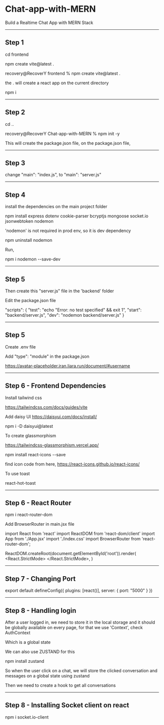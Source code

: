 # Chat-app-with-MERN
Build a Realtime Chat App with MERN Stack

-----------------------------
Step 1
-----------------------------

cd frontend

npm create vite@latest .

recovery@RecoverY frontend % npm create vite@latest .

the . will create a react app on the current directory

npm i


-----------------------------
Step 2
-----------------------------

cd ..

recovery@RecoverY Chat-app-with-MERN % npm init -y


This will create the package.json file, on the package.json file, 

-----------------------------
Step 3
-----------------------------

change   "main": "index.js", to "main": "server.js"

-----------------------------
Step 4
-----------------------------

install the dependencies on the main project folder

npm install express dotenv cookie-parser bcryptjs mongoose socket.io jsonwebtoken nodemon

'nodemon' is not required in prod env, so it is dev dependency

npm uninstall nodemon

Run, 

npm i nodemon --save-dev

-----------------------------
Step 5
-----------------------------
Then create this "server.js" file in the 'backend' folder

Edit the package.json file

"scripts": {
    "test": "echo \"Error: no test specified\" && exit 1",
    "start": "backend/server.js",
    "dev": "nodemon backend/server.js"
  }




-----------------------------
Step 5
-----------------------------

Create .env file

Add "type": "module" in the package.json



https://avatar-placeholder.iran.liara.run/document/#username


-----------------------------
Step 6 - Frontend Dependencies
-----------------------------
Install tailwind css

https://tailwindcss.com/docs/guides/vite

Add daisy UI
https://daisyui.com/docs/install/

npm i -D daisyui@latest

To create glassmorphism

https://tailwindcss-glassmorphism.vercel.app/




npm install react-icons --save

find icon code from here,
https://react-icons.github.io/react-icons/


To use toast

react-hot-toast



-----------------------------
Step 6 - React Router
-----------------------------
npm i react-router-dom

Add BrowserRouter in main.jsx file

import React from 'react'
import ReactDOM from 'react-dom/client'
import App from './App.jsx'
import './index.css'
import BrowserRouter from 'react-router-dom';

ReactDOM.createRoot(document.getElementById('root')).render(
  <React.StrictMode>
    <BrowserRouter>
      <App />
    </BrowserRouter>
  </React.StrictMode>,
)


-----------------------------
Step 7 - Changing Port
-----------------------------
export default defineConfig({
  plugins: [react()],
  server: {
    port: "5000"
  }
})



-----------------------------
Step 8 - Handling login
-----------------------------
After a user logged in, we need to store it in the local storage and it should be globally available on every page, for that we use 'Context', check AuthContext

Which is a global state

We can also use ZUSTAND for this

npm install zustand

So when the user click on a chat, we will store the clicked conversation and messages on a global state using zustand


Then we need to create a hook to get all conversations



-----------------------------
Step 8 - Installing Socket client on react
-----------------------------

npm i socket.io-client